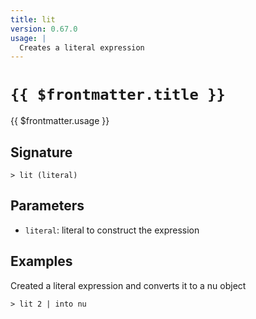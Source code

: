 ```yaml
---
title: lit
version: 0.67.0
usage: |
  Creates a literal expression
---
```


# <code>{{ $frontmatter.title }}</code>

<div style='white-space: pre-wrap;'>{{ $frontmatter.usage }}</div>

## Signature

```> lit (literal)```

## Parameters

 -  `literal`: literal to construct the expression

## Examples

Created a literal expression and converts it to a nu object
```shell
> lit 2 | into nu
```
